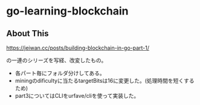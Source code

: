 # go-learning-blockchain

## About This

https://jeiwan.cc/posts/building-blockchain-in-go-part-1/

の一連のシリーズを写経、改変したもの。

* 各パート毎にフォルダ分けしてある。
* miningのdificultyに当たるtargetBitsは16に変更した。(処理時間を短くするため)
* part3についてはCLIをurfave/cliを使って実装した。
